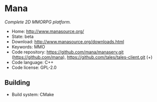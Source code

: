 # Mana

_Complete 2D MMORPG platform._

- Home: http://www.manasource.org/
- State: beta
- Download: http://www.manasource.org/downloads.html
- Keywords: MMO
- Code repository: https://github.com/mana/manaserv.git (https://github.com/mana), https://github.com/tales/tales-client.git (+)
- Code language: C++
- Code license: GPL-2.0

## Building

- Build system: CMake
